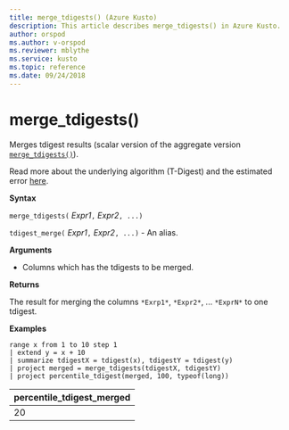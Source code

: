 ```yaml
---
title: merge_tdigests() (Azure Kusto)
description: This article describes merge_tdigests() in Azure Kusto.
author: orspod
ms.author: v-orspod
ms.reviewer: mblythe
ms.service: kusto
ms.topic: reference
ms.date: 09/24/2018
---
```

# merge_tdigests()

Merges tdigest results (scalar version of the aggregate version [`merge_tdigests()`](merge-tdigests-aggfunction.md)).

Read more about the underlying algorithm (T-Digest) and the estimated error [here](percentiles-aggfunction.md#estimation-error-in-percentiles).

**Syntax**

`merge_tdigests(` *Expr1*`,` *Expr2*`, ...)`

`tdigest_merge(` *Expr1*`,` *Expr2*`, ...)` - An alias.

**Arguments**

* Columns which has the tdigests to be merged.

**Returns**

The result for merging the columns `*Exrp1*`, `*Expr2*`, ... `*ExprN*` to one tdigest.

**Examples**

```kusto
range x from 1 to 10 step 1 
| extend y = x + 10
| summarize tdigestX = tdigest(x), tdigestY = tdigest(y)
| project merged = merge_tdigests(tdigestX, tdigestY)
| project percentile_tdigest(merged, 100, typeof(long))
```

|percentile_tdigest_merged|
|---|
|20|
